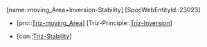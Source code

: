 ﻿---
type: TrizContradiction
aliases:
- moving_Area+Inversion-Stability
license: CC BY-SA 4.0
copyright: https://github.com/SpocWeb
IsDeleted: false
IsReadOnly: false
Confidential: public
tags: 
- Triz/Contradiction
---
[name::moving_Area+Inversion-Stability]
[SpocWebEntityId::23023]
+ [pro::[Triz-moving_Area](tech/Triz/Parameter/Triz-moving_Area.md)]
[Triz-Principle::[Triz-Inversion](tech/Triz/Principle/Triz-Inversion.md)]
- [con::[Triz-Stability](tech/Triz/Parameter/Triz-Stability.md)]

